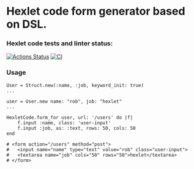 # Hexlet code form generator based on DSL.

### Hexlet code tests and linter status:
[![Actions Status](https://github.com/kitXIII/rails-project-63/actions/workflows/hexlet-check.yml/badge.svg)](https://github.com/kitXIII/rails-project-63/actions) [![CI](https://github.com/kitXIII/rails-project-63/actions/workflows/ci.yml/badge.svg)](https://github.com/kitXIII/rails-project-63/actions)

### Usage

```
User = Struct.new(:name, :job, keyword_init: true)
...

user = User.new name: "rob", job: "hexlet"
...

HexletCode.form_for user, url: '/users' do |f|
    f.input :name, class: 'user-input'
    f.input :job, as: :text, rows: 50, cols: 50
end

# <form action="/users" method="post">
#   <input name="name" type="text" value="rob" class="user-input">
#   <textarea name="job" cols="50" rows="50">hexlet</textarea>
# </form>
```
